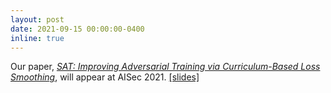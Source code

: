```yaml
---
layout: post
date: 2021-09-15 00:00:00-0400
inline: true
---
```


Our paper, [_SAT: Improving Adversarial Training via Curriculum-Based Loss Smoothing_](https://doi.org/10.1145/3474369.3486878), will appear at AISec 2021. [[slides]](/assets/slides/aisec_2021.pdf)